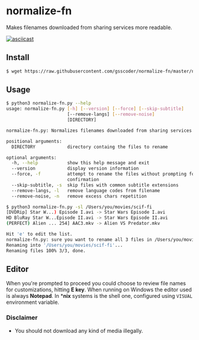 # normalize-fn

Makes filenames downloaded from sharing services more readable.

[![asciicast](https://asciinema.org/a/281509.svg)](https://asciinema.org/a/281509)

## Install
```sh
$ wget https://raw.githubusercontent.com/gsscoder/normalize-fn/master/normalize-fn.py
```

## Usage
```sh
$ python3 normalize-fn.py --help
usage: normalize-fn.py [-h] [--version] [--force] [--skip-subtitle]
                       [--remove-langs] [--remove-noise]
                       [DIRECTORY]

normalize-fn.py: Normalizes filenames downloaded from sharing services (Version 0.1.0)

positional arguments:
  DIRECTORY            directory containg the files to rename

optional arguments:
  -h, --help           show this help message and exit
  --version            display version information
  --force, -f          attempt to rename the files without prompting for
                       confirmation
  --skip-subtitle, -s  skip files with common subtitle extensions
  --remove-langs, -l   remove language codes from filename
  --remove-noise, -n   remove excess chars repetition

$ python3 normalize-fn.py -sl /Users/you/movies/scif-fi
[DVDRip] Star W...) Episode I.avi -> Star Wars Episode I.avi
HD BluRay Star W...Episode II.avi -> Star Wars Episode II.avi
(PERFECT) Alien ... 254] AAC3.mkv -> Alien VS Predator.mkv

Hit 'e' to edit the list.
normalize-fn.py: sure you want to rename all 3 files in /Users/you/movies/scif-fi [yne]?y
Renaming into '/Users/you/movies/scif-fi'...
Renaming files 100% 3/3, done.
```

## Editor
When you're prompted to proceed you could choose to review file names for customizations, hitting **E key**. When running on Windows the editor used is always **Notepad**. In ***nix** systems is the shell one, configured using `VISUAL` environment variable.

### Disclaimer
- You should not download any kind of media illegally.